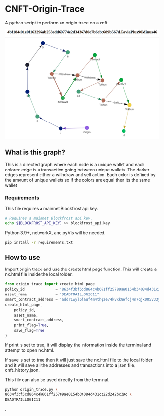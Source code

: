 # CNFT-Origin-Trace

A python script to perform an origin trace on a cnft.

![alt text](nx_html_image.png)

## What is this graph?

This is a directed graph where each node is a unique wallet and each colored edge is a transaction going between unique wallets. The darker edges represent either a withdraw and sell action. Each color is defined by the amount of unique wallets so if the colors are equal then its the same wallet

### Requirements
This file requires a mainnet Blockfrost api key.

```bash
# Requires a mainnet Blockfrost api key.
echo ${BLOCKFROST_API_KEY} >> blockfrost_api.key
```

Python 3.9+, networkX, and pyVis will be needed.

```bash
pip install -r requirements.txt
```

## How to use

Import origin trace and use the create html page function. This will create a nx.html file inside the local folder.

```py
from origin_trace import create_html_page
policy_id              = "8634f3bf5cd864c4b661ff25789ae0154b34084d431c222d242bc39c"
asset_name             = "DEADTRAILLOGIC11"
smart_contract_address = "addr1wyl5fauf4m4thqze74kvxk8efcj4n7qjx005v33ympj7uwsscprfk"
create_html_page(
    policy_id,
    asset_name,
    smart_contract_address,
    print_flag=True,
    save_flag=True
)
```

If print is set to true, it will display the information inside the terminal and attempt to open nx.html. 

If save is set to true then it will just save the nx.html file to the local folder and it will save all the addresses and transactions into a json file, cnft_history.json.

This file can also be used directly from the terminal.

```bash
python origin_trace.py \
8634f3bf5cd864c4b661ff25789ae0154b34084d431c222d242bc39c \
DEADTRAILLOGIC11
```


.
